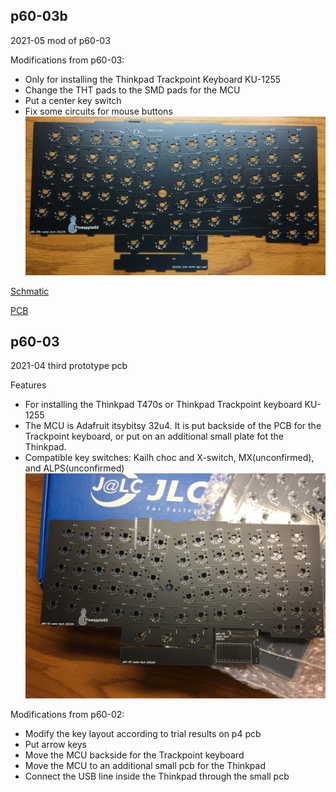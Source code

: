 ## p60-03b
2021-05 mod of p60-03

Modifications from p60-03:
- Only for installing the Thinkpad Trackpoint Keyboard KU-1255
- Change the THT pads to the SMD pads for the MCU
- Put a center key switch
- Fix some circuits for mouse buttons
![PCB](pcb_p60-03b.jpg)

[Schmatic](p60-03b_sch.pdf)

[PCB](p60-03b_pcb.pdf)

## p60-03
2021-04 third prototype pcb

Features
- For installing the Thinkpad T470s or Thinkpad Trackpoint keyboard KU-1255
- The MCU is Adafruit itsybitsy 32u4. It is put backside of the PCB for the Trackpoint keyboard, or put on an additional small plate fot the Thinkpad. 
- Compatible key switches: 
Kailh choc and X-switch, MX(unconfirmed), and ALPS(unconfirmed)
![PCB](pcb_p60-03.jpg)

Modifications from p60-02:
- Modify the key layout according to trial results on p4 pcb 
- Put arrow keys
- Move the MCU backside for the Trackpoint keyboard
- Move the MCU to an additional small pcb for the Thinkpad
- Connect the USB line inside the Thinkpad through the small pcb

